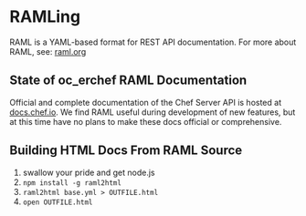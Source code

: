 # RAMLing

RAML is a YAML-based format for REST API documentation. For more about
RAML, see: [raml.org](http://raml.org)

## State of oc_erchef RAML Documentation

Official and complete documentation of the Chef Server API is hosted at
[docs.chef.io](http://docs.chef.io/api_chef_server.html). We find RAML
useful during development of new features, but at this time have no
plans to make these docs official or comprehensive.

## Building HTML Docs From RAML Source

1) swallow your pride and get node.js
2) `npm install -g raml2html`
3) `raml2html base.yml > OUTFILE.html`
4) `open OUTFILE.html`

